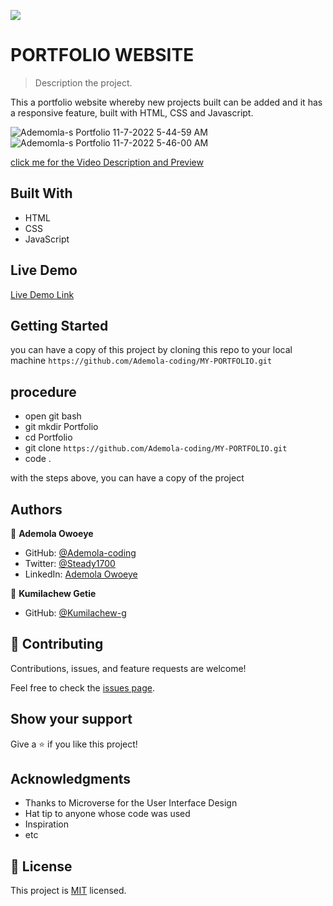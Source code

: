![](https://img.shields.io/badge/Microverse-blueviolet)

# PORTFOLIO WEBSITE

> Description the project.

This a portfolio website whereby new projects built can be added and it has a responsive feature, built with HTML, CSS and Javascript.

![Ademomla-s Portfolio 11-7-2022 5-44-59 AM](https://user-images.githubusercontent.com/96092850/200233621-dc9bb8da-dd08-4110-8964-c6bbff40be8b.png)
![Ademomla-s Portfolio 11-7-2022 5-46-00 AM](https://user-images.githubusercontent.com/96092850/200233658-14b9a07e-08a6-479e-988c-0b3d6ccadda7.png)

[click me for the Video Description and Preview](https://ademola-coding.github.io/MY-PORTFOLIO/)


## Built With

- HTML
- CSS
- JavaScript


## Live Demo 

[Live Demo Link](https://ademola-coding.github.io/MY-PORTFOLIO/)

## Getting Started

you can have a copy of this project by cloning this repo to your local machine
`https://github.com/Ademola-coding/MY-PORTFOLIO.git`

## procedure
- open git bash
- git mkdir Portfolio
- cd Portfolio
- git clone ` https://github.com/Ademola-coding/MY-PORTFOLIO.git `
- code .
 
with the steps above, you can have a copy of the project 

## Authors

👤 **Ademola Owoeye**

- GitHub: [@Ademola-coding](https://github.com/Ademola-coding)
- Twitter: [@Steady1700](https://twitter.com/steady1700)
- LinkedIn: [Ademola Owoeye](https://www.linkedin.com/in/ademola-owoeye-0bb344223/)


👤 **Kumilachew Getie**

- GitHub: [@Kumilachew-g](https://github.com/Kumilachew-g)


## 🤝 Contributing

Contributions, issues, and feature requests are welcome!

Feel free to check the [issues page](../../issues/).


## Show your support

Give a ⭐️ if you like this project!

## Acknowledgments

- Thanks to Microverse for the User Interface Design
- Hat tip to anyone whose code was used
- Inspiration
- etc

## 📝 License

This project is [MIT](./MIT.md) licensed.
